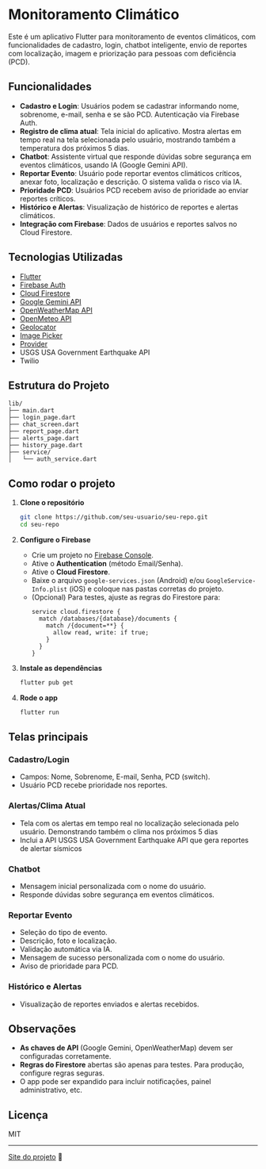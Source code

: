 # Monitoramento Climático

Este é um aplicativo Flutter para monitoramento de eventos climáticos, com funcionalidades de cadastro, login, chatbot inteligente, envio de reportes com localização, imagem e priorização para pessoas com deficiência (PCD).

## Funcionalidades

- **Cadastro e Login**: Usuários podem se cadastrar informando nome, sobrenome, e-mail, senha e se são PCD. Autenticação via Firebase Auth.
- **Registro de clima atual**: Tela inicial do aplicativo. Mostra alertas em tempo real na tela selecionada pelo usuário, mostrando também a temperatura dos próximos 5 dias.
- **Chatbot**: Assistente virtual que responde dúvidas sobre segurança em eventos climáticos, usando IA (Google Gemini API).
- **Reportar Evento**: Usuário pode reportar eventos climáticos críticos, anexar foto, localização e descrição. O sistema valida o risco via IA.
- **Prioridade PCD**: Usuários PCD recebem aviso de prioridade ao enviar reportes críticos.
- **Histórico e Alertas**: Visualização de histórico de reportes e alertas climáticos.
- **Integração com Firebase**: Dados de usuários e reportes salvos no Cloud Firestore.

## Tecnologias Utilizadas

- [Flutter](https://flutter.dev/)
- [Firebase Auth](https://firebase.google.com/products/auth)
- [Cloud Firestore](https://firebase.google.com/products/firestore)
- [Google Gemini API](https://ai.google.dev/)
- [OpenWeatherMap API](https://openweathermap.org/api)
- [OpenMeteo API]()
- [Geolocator](https://pub.dev/packages/geolocator)
- [Image Picker](https://pub.dev/packages/image_picker)
- [Provider](https://pub.dev/packages/provider)
- USGS USA Government Earthquake API
- Twilio

## Estrutura do Projeto

```
lib/
├── main.dart
├── login_page.dart
├── chat_screen.dart
├── report_page.dart
├── alerts_page.dart
├── history_page.dart
├── service/
│   └── auth_service.dart
```

## Como rodar o projeto

1. **Clone o repositório**
   ```sh
   git clone https://github.com/seu-usuario/seu-repo.git
   cd seu-repo
   ```

2. **Configure o Firebase**
   - Crie um projeto no [Firebase Console](https://console.firebase.google.com/).
   - Ative o **Authentication** (método Email/Senha).
   - Ative o **Cloud Firestore**.
   - Baixe o arquivo `google-services.json` (Android) e/ou `GoogleService-Info.plist` (iOS) e coloque nas pastas corretas do projeto.
   - (Opcional) Para testes, ajuste as regras do Firestore para:
     ```
     service cloud.firestore {
       match /databases/{database}/documents {
         match /{document=**} {
           allow read, write: if true;
         }
       }
     }
     ```

3. **Instale as dependências**
   ```sh
   flutter pub get
   ```

4. **Rode o app**
   ```sh
   flutter run
   ```

## Telas principais

### Cadastro/Login

- Campos: Nome, Sobrenome, E-mail, Senha, PCD (switch).
- Usuário PCD recebe prioridade nos reportes.

### Alertas/Clima Atual
- Tela com os alertas em tempo real no localização selecionada pelo usuário. Demonstrando também o clima nos próximos 5 dias
- Inclui a API USGS USA Government Earthquake API que gera reportes de alertar sísmicos

### Chatbot

- Mensagem inicial personalizada com o nome do usuário.
- Responde dúvidas sobre segurança em eventos climáticos.

### Reportar Evento

- Seleção do tipo de evento.
- Descrição, foto e localização.
- Validação automática via IA.
- Mensagem de sucesso personalizada com o nome do usuário.
- Aviso de prioridade para PCD.

### Histórico e Alertas

- Visualização de reportes enviados e alertas recebidos.

## Observações

- **As chaves de API** (Google Gemini, OpenWeatherMap) devem ser configuradas corretamente.
- **Regras do Firestore** abertas são apenas para testes. Para produção, configure regras seguras.
- O app pode ser expandido para incluir notificações, painel administrativo, etc.

## Licença

MIT

---

[Site do projeto](https://gemini.google.com/share/8599b315dcbd) 🚀
